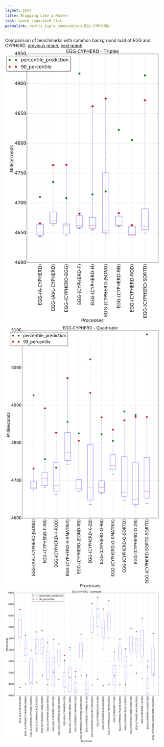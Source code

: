 ```yaml
---
layout: post
title: Blogging Like a Hacker
tags: space separated list
permalink: /multi_tuple_combination_EGG-CYPHERD/
---
```


Comparision of benchmarks with common background load of EGG and CYPHERD.
[previous graph](../multi_tuple_combination_EGG-A/), [next graph](../multi_tuple_combination_EGG-EGG/)
![graph figure](./images/triple/EGG/EGG-CYPHERD_box.png)![graph figure](./images/quadruple/EGG/EGG-CYPHERD_box.png)![graph figure](./images/quintuple/EGG/EGG-CYPHERD_box.png)